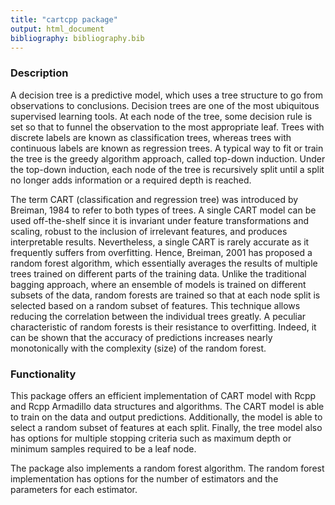 ```yaml
---
title: "cartcpp package"
output: html_document
bibliography: bibliography.bib
---
```


### Description
A decision tree is a predictive model, which uses a tree structure to go from observations to conclusions.
Decision trees are one of the most ubiquitous supervised learning tools. At each node of the tree, some
decision rule is set so that to funnel the observation to the most appropriate leaf. Trees with discrete labels
are known as classification trees, whereas trees with continuous labels are known as regression trees. A typical
way to fit or train the tree is the greedy algorithm approach, called top-down induction. Under the top-down
induction, each node of the tree is recursively split until a split no longer adds information or a required
depth is reached.

The term CART (classification and regression tree) was introduced by Breiman, 1984 to refer to
both types of trees. A single CART model can be used off-the-shelf since it is invariant under feature
transformations and scaling, robust to the inclusion of irrelevant features, and produces interpretable results.
Nevertheless, a single CART is rarely accurate as it frequently suffers from overfitting. Hence, Breiman, 2001 has proposed a random forest algorithm, which essentially averages the results of multiple trees trained on different parts of the training data. Unlike the traditional bagging approach, where an ensemble of models is trained on different subsets of the data, random forests are trained so that at each node split is selected based on a random subset of features. This technique allows reducing the correlation between the individual trees greatly. A peculiar characteristic of random forests is their resistance to overfitting. Indeed, it can be shown that the accuracy of predictions increases nearly monotonically with the complexity (size) of the random forest.

### Functionality

This package offers an efficient implementation of CART model with Rcpp and  Rcpp Armadillo data
structures and algorithms. The CART model is able to train on the data and output predictions.
Additionally, the model is able to select a random subset of features at each split. Finally, the tree
model also has options for multiple stopping criteria such as maximum depth or minimum samples
required to be a leaf node.

The package also implements a random forest algorithm. The random forest implementation has options for the 
number of estimators and the parameters for each estimator.




